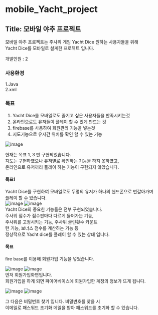 # mobile_Yacht_project


## Title: 모바일 야추 프로젝트<br>
모바일 야추 프로젝트는  주사위 게임 Yacht Dice 원하는 사용자들을 위해<br> 
Yacht Dice를 모바일로 설계한 프로젝트 입니다.<br>

개발인원 : 2<br>

### 사용환경 <br>
1.Java <br>
2.xml<br>

### 목표 <br>
1. Yacht Dice를 모바일로도 즐기고 싶은 사용자들을 만족시키는것<br>
2. 온라인으로도 유저들이 플레이 할 수 있게 만드는 것 <br>
3. firebase를 사용하여 회원관리 기능을 넣는것<br>
4. 지도기능으로 유저간 위치를 확인 할 수 있는 기능<br>

![image](https://user-images.githubusercontent.com/71188378/126088722-c9a717e2-63ec-45cc-b56e-1d3e8cb39e39.png)

현재는 목표 1, 3 만 구현되었습니다.<br>
지도는 구현하였으나 유저별로 확인하는 기능을 하지 못하였고, <br>
온라인으로 유저끼리 플레이 하는 기능이 구현되지 않았습니다.<br>

#### 목표1
Yacht Dice를 구현하여 모바일로도 두명의 유저가 하나의 핸드폰으로 번갈아가며 <br>
플레이 할 수 있습니다.<br>
![image](https://user-images.githubusercontent.com/71188378/126088749-d7fd1289-b892-47b5-923c-bb9e919f71d0.png)
![image](https://user-images.githubusercontent.com/71188378/126088754-93add30e-860f-4401-9e47-308e7dacb80c.png)<br>
Yacht Dice의 중요한 기능들은 전부 구현되었습니다.<br>
주사위 점수가 점수판마다 다르게 들어가는 기능, <br>
주사위를 고정시키는 기능, 주사위 굴린횟수 카운트<br>
턴 기능, 보너스 점수를 계산하는 기능 등 <br>
정상적으로 Yacht dice를 플레이 할 수 있는 상태 입니다.<br>

#### 목표
fire base를 이용해 회원가입 기능을 넣었습니다.<br>

![image](https://user-images.githubusercontent.com/71188378/126088986-5db4f8f4-d18b-4a07-958f-861d3a24ab3c.png)
![image](https://user-images.githubusercontent.com/71188378/126089045-4b1b3f4b-66ac-40e8-9357-d72327702caa.png)
<br>
먼저 회원가입화면입니다.<br>
회원가입을 하게 되면 파이어베이스에 회원가입한 계정의 정보가 뜨게 됩니다.<br>


![image](https://user-images.githubusercontent.com/71188378/126089111-e91740f7-cbff-48f0-96f5-9ca0a1b34694.png)
![image](https://user-images.githubusercontent.com/71188378/126089113-6779c315-753c-43b1-b6c0-28303816debc.png)
<br>

그 다음은 비밀번호 찾기 입니다. 비밀번호를 찾을 시 <br> 
이메일로 패스워드 초기화 메일을 받아 패스워드를 초기화 할 수 있습니다.<br>







